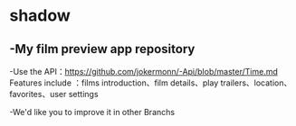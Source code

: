 # shadow
-My film preview app repository
-
-Use the API：https://github.com/jokermonn/-Api/blob/master/Time.md
Features include ：films introduction、film details、play trailers、location、favorites、user settings

-We'd like you to improve it in other Branchs
